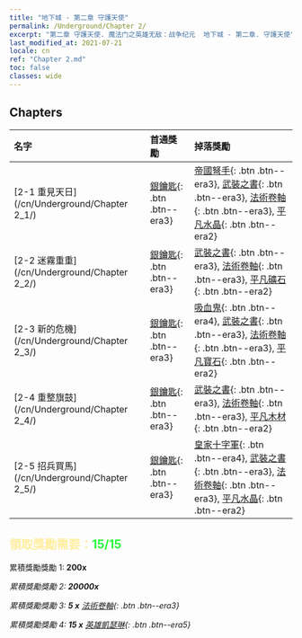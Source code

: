 ```yaml
---
title: "地下城 - 第二章 守護天使"
permalink: /Underground/Chapter 2/
excerpt: "第二章 守護天使. 魔法门之英雄无敌：战争纪元  地下城 - 第二章. 守護天使"
last_modified_at: 2021-07-21
locale: cn
ref: "Chapter 2.md"
toc: false
classes: wide
---
```


## Chapters

  | 名字 |  首通獎勵 | 掉落獎勵 |
  |:------------|:------------|:------------| 
  | [2-1 重見天日](/cn/Underground/Chapter 2_1/) | [銀鑰匙](/cn/Items/con_693/){: .btn .btn--era3} | [帝國弩手](/cn/Items/unt_191/){: .btn .btn--era3}, [武裝之書](/cn/Items/mat_18/){: .btn .btn--era3}, [法術卷軸](/cn/Items/con_694/){: .btn .btn--era3}, [平凡水晶](/cn/Items/mat_11/){: .btn .btn--era2} |
  | [2-2 迷霧重重](/cn/Underground/Chapter 2_2/) | [銀鑰匙](/cn/Items/con_693/){: .btn .btn--era3} | [武裝之書](/cn/Items/mat_18/){: .btn .btn--era3}, [法術卷軸](/cn/Items/con_694/){: .btn .btn--era3}, [平凡礦石](/cn/Items/mat_6/){: .btn .btn--era2} |
  | [2-3 新的危機](/cn/Underground/Chapter 2_3/) | [銀鑰匙](/cn/Items/con_693/){: .btn .btn--era3} | [吸血鬼](/cn/Items/unt_211/){: .btn .btn--era4}, [武裝之書](/cn/Items/mat_18/){: .btn .btn--era3}, [法術卷軸](/cn/Items/con_694/){: .btn .btn--era3}, [平凡寶石](/cn/Items/mat_10/){: .btn .btn--era2} |
  | [2-4 重整旗鼓](/cn/Underground/Chapter 2_4/) | [銀鑰匙](/cn/Items/con_693/){: .btn .btn--era3} | [武裝之書](/cn/Items/mat_18/){: .btn .btn--era3}, [法術卷軸](/cn/Items/con_694/){: .btn .btn--era3}, [平凡木材](/cn/Items/mat_7/){: .btn .btn--era2} |
  | [2-5 招兵買馬](/cn/Underground/Chapter 2_5/) | [銀鑰匙](/cn/Items/con_693/){: .btn .btn--era3} | [皇家十字軍](/cn/Items/unt_193/){: .btn .btn--era4}, [武裝之書](/cn/Items/mat_18/){: .btn .btn--era3}, [法術卷軸](/cn/Items/con_694/){: .btn .btn--era3}, [平凡水晶](/cn/Items/mat_11/){: .btn .btn--era2} |


## <span style="color: #ffeea0">   領取獎勵需要：</span><span style="color: #27f73a">15/15</span>

 累積獎勵獎勵 1:  **200x** <i class="fas fa-gem"/>

 累積獎勵獎勵 2:  **20000x** <i class="fas fa-coins"/>

 累積獎勵獎勵 3: **5 x** [法術卷軸](/cn/Items/con_694/){: .btn .btn--era3}

 累積獎勵獎勵 4: **15 x** [英雄凱瑟琳](/cn/Items/her_361/){: .btn .btn--era5}

